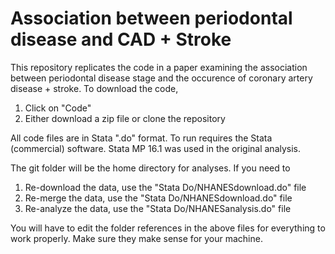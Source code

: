 # Association between periodontal disease and CAD + Stroke

This repository replicates the code in a paper examining the association between periodontal disease stage and the occurence of coronary artery disease + stroke. To download the code,

1. Click on "Code"
2. Either download a zip file or clone the repository

All code files are in Stata ".do" format. To run requires the Stata (commercial) software. Stata MP 16.1 was used in the original analysis.

The git folder will be the home directory for analyses. 
If you need to 
1. Re-download the data, use the "Stata Do/NHANESdownload.do" file
2. Re-merge the data, use the "Stata Do/NHANESdownload.do" file
3. Re-analyze the data, use the "Stata Do/NHANESanalysis.do" file

You will have to edit the folder references in the above files for everything to work properly. Make sure they make sense for your machine.
